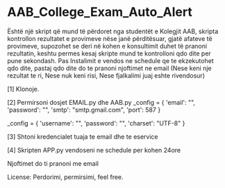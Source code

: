# AAB_College_Exam_Auto_Alert
Është një skript që mund të përdoret nga studentët e Kolegjit AAB, skripta kontrollon rezultatet e provimeve nëse janë përditësuar, gjatë afateve të provimeve, supozohet se deri në kohen e konsultimit duhet të pranoni rezultatin, keshtu permes kesaj skripte mund te kontrolloni qdo dite per pune sekondash.  Pas Instalimit e vendos ne schedule qe te ekzekutohet qdo dite, pastaj qdo dite do te pranoni njoftimet ne email  (Nese keni nje rezultat te ri, Nese nuk keni risi, Nese fjalkalimi juaj eshte rivendosur)

[1] Klonoje.

[2] Permirsoni dosjet EMAIL.py dhe AAB.py
 _config = {
        'email': "<Email juaj>",
        'password': "<fjalkalimi juaj>",
        'smtp': "smtp.gmail.com",
        'port': 587
    }
    
 _config = {
        'username': "<perdoruesi>",
        'password': "<fjalkalimi>",
        'charset': "UTF-8"
    }
    
[3] Shtoni kredencialet tuaja te email dhe te eservice 

[4] Skripten APP.py vendoseni ne schedule per kohen 24ore

 Njoftimet do ti pranoni me email
  
 License: Perdorimi, permirsimi, feel free.
